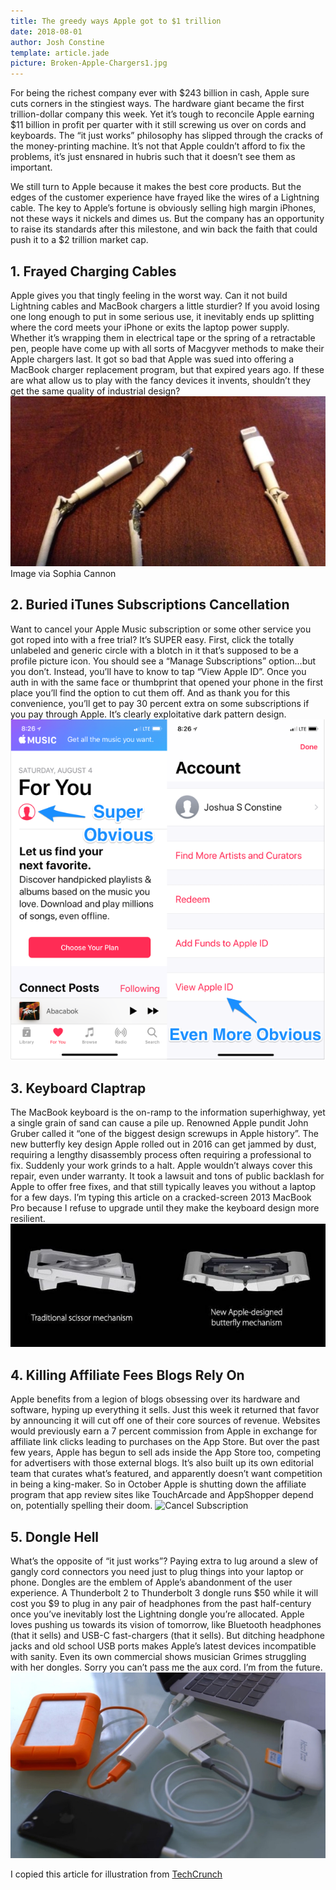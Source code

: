 ```yaml
---
title: The greedy ways Apple got to $1 trillion
date: 2018-08-01
author: Josh Constine
template: article.jade
picture: Broken-Apple-Chargers1.jpg
---
```


For being the richest company ever with $243 billion in cash, Apple sure cuts corners in the stingiest ways. The hardware giant became the first trillion-dollar company this week. Yet it’s tough to reconcile Apple earning $11 billion in profit per quarter with it still screwing us over on cords and keyboards. The “it just works” philosophy has slipped through the cracks of the money-printing machine. It’s not that Apple  couldn’t afford to fix the problems, it’s just ensnared in hubris such that it doesn’t see them as important.

We still turn to Apple because it makes the best core products. But the edges of the customer experience have frayed like the wires of a Lightning cable. The key to Apple’s fortune is obviously selling high margin iPhones, not these ways it nickels and dimes us. But the company has an opportunity to raise its standards after this milestone, and win back the faith that could push it to a $2 trillion market cap.

## 1. Frayed Charging Cables
Apple gives you that tingly feeling in the worst way. Can it not build Lightning cables and MacBook chargers a little sturdier? If you avoid losing one long enough to put in some serious use, it inevitably ends up splitting where the cord meets your iPhone or exits the laptop power supply. Whether it’s wrapping them in electrical tape or the spring of a retractable pen, people have come up with all sorts of Macgyver methods to make their Apple chargers last. It got so bad that Apple was sued into offering a MacBook charger replacement program, but that expired years ago. If these are what allow us to play with the fancy devices it invents, shouldn’t they get the same quality of industrial design?
![Charging cables](Apple-Trillion-Chargers1.jpg)
Image via Sophia Cannon

## 2. Buried iTunes Subscriptions Cancellation
Want to cancel your Apple Music subscription or some other service you got roped into with a free trial? It’s SUPER easy. First, click the totally unlabeled and generic circle with a blotch in it that’s supposed to be a profile picture icon. You should see a “Manage Subscriptions” option…but you don’t. Instead, you’ll have to know to tap “View Apple ID”. Once you auth in with the same face or thumbprint that opened your phone in the first place you’ll find the option to cut them off. And as thank you for this convenience, you’ll get to pay 30 percent extra on some subscriptions if you pay through Apple. It’s clearly exploitative dark pattern design.
![Cancel Subscription](Cancel_Apple_Subscription1.png)

## 3. Keyboard Claptrap
The MacBook keyboard is the on-ramp to the information superhighway, yet a single grain of sand can cause a pile up. Renowned Apple pundit John Gruber called it “one of the biggest design screwups in Apple history”. The new butterfly key design Apple rolled out in 2016 can get jammed by dust, requiring a lengthy disassembly process often requiring a professional to fix. Suddenly your work grinds to a halt. Apple wouldn’t always cover this repair, even under warranty. It took a lawsuit and tons of public backlash for Apple to offer free fixes, and that still typically leaves you without a laptop for a few days. I’m typing this article on a cracked-screen 2013 MacBook Pro because I refuse to upgrade until they make the keyboard design more resilient.
![Cancel Subscription](Apple-KEyboard-Butterfly-vs-scissor.jpg)


## 4. Killing Affiliate Fees Blogs Rely On
Apple benefits from a legion of blogs obsessing over its hardware and software, hyping up everything it sells. Just this week it returned that favor by announcing it will cut off one of their core sources of revenue. Websites would previously earn a 7 percent commission from Apple in exchange for affiliate link clicks leading to purchases on the App Store. But over the past few years, Apple has begun to sell ads inside the App Store too, competing for advertisers with those external blogs. It’s also built up its own editorial team that curates what’s featured, and apparently doesn’t want competition in being a king-maker. So in October Apple is shutting down the affiliate program that app review sites like TouchArcade and AppShopper depend on, potentially spelling their doom.
![Cancel Subscription](itunes-affiliate1.png)


## 5. Dongle Hell
What’s the opposite of “it just works”? Paying extra to lug around a slew of gangly cord connectors you need just to plug things into your laptop or phone. Dongles are the emblem of Apple’s abandonment of the user experience. A Thunderbolt 2 to Thunderbolt 3 dongle runs $50 while it will cost you $9 to plug in any pair of headphones from the past half-century once you’ve inevitably lost the Lightning dongle you’re allocated. Apple loves pushing us towards its vision of tomorrow, like Bluetooth headphones (that it sells) and USB-C fast-chargers (that it sells). But ditching headphone jacks and old school USB ports makes Apple’s latest devices incompatible with sanity. Even its own commercial shows musician Grimes struggling with her dongles. Sorry you can’t pass me the aux cord. I’m from the future.
![Dongle Hell](Dongle-Hell.jpg)

I copied this article for illustration from [TechCrunch](https://techcrunch.com/2018/08/04/the-greedy-ways-apple-got-to-1-trillion/)
